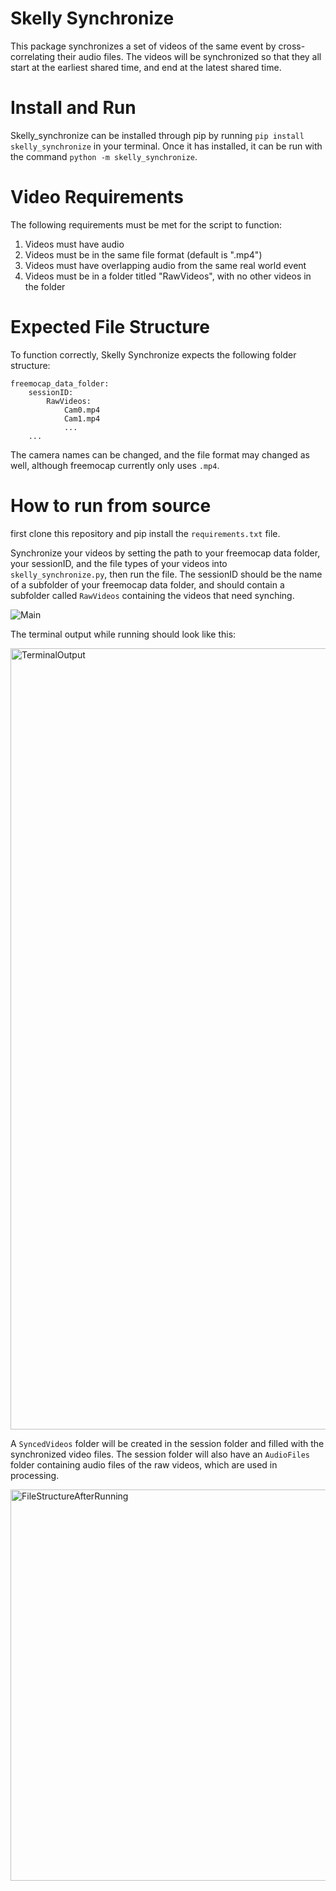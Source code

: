 # Skelly Synchronize

This package synchronizes a set of videos of the same event by cross-correlating their audio files. The videos will be synchronized so that they all start at the earliest shared time, and end at the latest shared time. 

# Install and Run

Skelly_synchronize can be installed through pip by running `pip install skelly_synchronize` in your terminal. Once it has installed, it can be run with the command `python -m skelly_synchronize`.

# Video Requirements

The following requirements must be met for the script to function:

1. Videos must have audio
2. Videos must be in the same file format (default is ".mp4")
3. Videos must have overlapping audio from the same real world event
4. Videos must be in a folder titled "RawVideos", with no other videos in the folder

# Expected File Structure

To function correctly, Skelly Synchronize expects the following folder structure:
```
freemocap_data_folder:
    sessionID:
        RawVideos:
            Cam0.mp4
            Cam1.mp4
            ...
    ...
```
The camera names can be changed, and the file format may changed as well, although freemocap currently only uses `.mp4`.

# How to run from source

first clone this repository and pip install the `requirements.txt` file.

Synchronize your videos by setting the path to your freemocap data folder, your sessionID, and the file types of your videos into `skelly_synchronize.py`, then run the file. The sessionID should be the name of a subfolder of your freemocap data folder, and should contain a subfolder called `RawVideos` containing the videos that need synching.

![Main](https://user-images.githubusercontent.com/24758117/220470598-580360ef-8d4f-447c-820e-cc4d2d544c07.png)

The terminal output while running should look like this:

<img width="1250" alt="TerminalOutput" src="https://user-images.githubusercontent.com/24758117/220470626-c3592b65-6d8f-439b-87e7-20b83d6aff0f.png">

A `SyncedVideos` folder will be created in the session folder and filled with the synchronized video files. The session folder will also have an `AudioFiles` folder containing audio files of the raw videos, which are used in processing.

<img width="626" alt="FileStructureAfterRunning" src="https://user-images.githubusercontent.com/24758117/220470692-2f573367-1737-4842-b23e-e6fb79b1e4c8.png">
